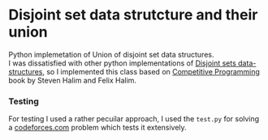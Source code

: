 # Disjoint set data strutcture and their union
Python implemetation of Union of disjoint set data structures.  
I was dissatisfied with other python implementations of [Disjoint sets data-structures](https://en.wikipedia.org/wiki/Disjoint-set_data_structure), so I implemented this class based on [Competitive Programming](https://cpbook.net/) book by Steven Halim and Felix Halim.   
### Testing
For testing I used a rather pecuilar approach, I used the `test.py` for solving a [codeforces.com](https://codeforces.com/contest/1167/problem/C) problem which tests it extensively. 